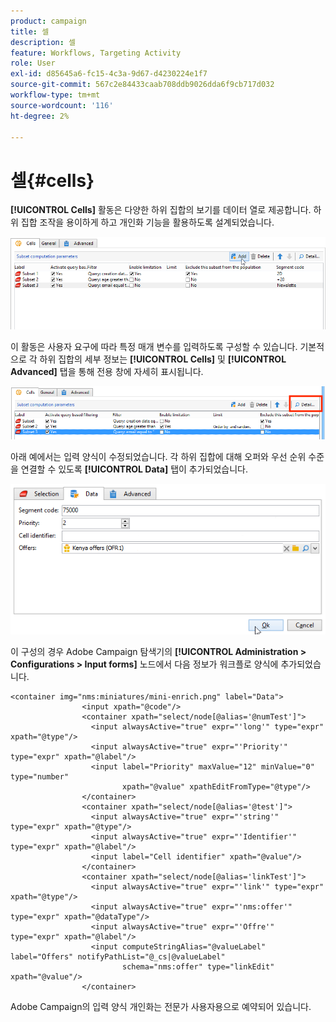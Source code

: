```yaml
---
product: campaign
title: 셀
description: 셀
feature: Workflows, Targeting Activity
role: User
exl-id: d85645a6-fc15-4c3a-9d67-d4230224e1f7
source-git-commit: 567c2e84433caab708ddb9026dda6f9cb717d032
workflow-type: tm+mt
source-wordcount: '116'
ht-degree: 2%

---
```


# 셀{#cells}

**[!UICONTROL Cells]** 활동은 다양한 하위 집합의 보기를 데이터 열로 제공합니다. 하위 집합 조작을 용이하게 하고 개인화 기능을 활용하도록 설계되었습니다.

![](assets/wf_split_cells.png)

이 활동은 사용자 요구에 따라 특정 매개 변수를 입력하도록 구성할 수 있습니다. 기본적으로 각 하위 집합의 세부 정보는 **[!UICONTROL Cells]** 및 **[!UICONTROL Advanced]** 탭을 통해 전용 창에 자세히 표시됩니다.

![](assets/wf_split_cells_with_customization.png)

아래 예에서는 입력 양식이 수정되었습니다. 각 하위 집합에 대해 오퍼와 우선 순위 수준을 연결할 수 있도록 **[!UICONTROL Data]** 탭이 추가되었습니다.

![](assets/cells-activity-sample.png)

이 구성의 경우 Adobe Campaign 탐색기의 **[!UICONTROL Administration > Configurations > Input forms]** 노드에서 다음 정보가 워크플로 양식에 추가되었습니다.

```
<container img="nms:miniatures/mini-enrich.png" label="Data">
                <input xpath="@code"/>
                <container xpath="select/node[@alias='@numTest']">
                  <input alwaysActive="true" expr="'long'" type="expr" xpath="@type"/>
                  <input alwaysActive="true" expr="'Priority'" type="expr" xpath="@label"/>
                  <input label="Priority" maxValue="12" minValue="0" type="number"
                         xpath="@value" xpathEditFromType="@type"/>
                </container>
                <container xpath="select/node[@alias='@test']">
                  <input alwaysActive="true" expr="'string'" type="expr" xpath="@type"/>
                  <input alwaysActive="true" expr="'Identifier'" type="expr" xpath="@label"/>
                  <input label="Cell identifier" xpath="@value"/>
                </container>
                <container xpath="select/node[@alias='linkTest']">
                  <input alwaysActive="true" expr="'link'" type="expr" xpath="@type"/>
                  <input alwaysActive="true" expr="'nms:offer'" type="expr" xpath="@dataType"/>
                  <input alwaysActive="true" expr="'Offre'" type="expr" xpath="@label"/>
                  <input computeStringAlias="@valueLabel" label="Offers" notifyPathList="@_cs|@valueLabel"
                         schema="nms:offer" type="linkEdit" xpath="@value"/>
                </container>
```

Adobe Campaign의 입력 양식 개인화는 전문가 사용자용으로 예약되어 있습니다.